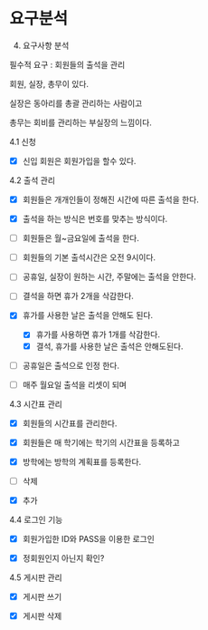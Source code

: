# 요구분석

4. 요구사항 분석

필수적 요구 : 회원들의 출석을 관리

회원, 실장, 총무이 있다.

실장은 동아리를 총괄 관리하는 사람이고

총무는 회비를 관리하는 부실장의 느낌이다.

4.1 신청

- [x] 신입 회원은 회원가입을 할수 있다.



4.2 출석 관리

- [x] 회원들은 개개인들이 정해진 시간에 따른 출석을 한다.
- [x] 출석을 하는 방식은 번호를 맞추는 방식이다.
- [ ] 회원들은 월~금요일에 출석을 한다.
- [ ] 회원들의 기본 출석시간은 오전 9시이다.
- [ ] 공휴일, 실장이 원하는 시간, 주말에는 출석을 안한다.
- [ ] 결석을 하면 휴가 2개을 삭감한다.
- [x] 휴가를 사용한 날은 출석을 안해도 된다. 
  - [x] 휴가를 사용하면 휴가 1개를 삭감한다.
  - [x] 결석, 휴가를 사용한 날은 출석은 안해도된다.
- [ ] 공휴일은 출석으로 인정 한다.
- [ ] 매주 월요일 출석을 리셋이 되며



4.3 시간표 관리

- [x] 회원들의 시간표를 관리한다.
- [x] 회원들은 매 학기에는 학기의 시간표을 등록하고
- [x] 방학에는 방학의 계획표를 등록한다.
- [ ] 삭제
- [x] 추가



4.4 로그인 기능

- [x] 회원가입한 ID와 PASS을 이용한 로그인
- [x] 정회원인지 아닌지 확인?



4.5 게시판 관리

- [x] 게시판 쓰기
- [x] 게시판 삭제

